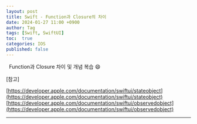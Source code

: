```yaml
---
layout: post
title: Swift - Function과 Closure의 차이
date: 2024-01-27 11:00 +0900
author: Tag
tags: [Swift, SwiftUI]
toc:  true
categories: IOS
published: false
---
```

&nbsp; Function과 Closure 차이 및 개념 복습 😄

[참고]

[https://developer.apple.com/documentation/swiftui/stateobject](https://developer.apple.com/documentation/swiftui/stateobject)
[https://developer.apple.com/documentation/swiftui/observedobject](https://developer.apple.com/documentation/swiftui/observedobject)

-----

